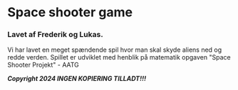 # Space shooter game
### Lavet af Frederik og Lukas.

Vi har lavet en meget spændende spil hvor man skal skyde aliens ned og redde verden.
Spillet er udviklet med henblik på matematik opgaven "Space Shooter Projekt" -  AATG



***Copyright 2024 INGEN KOPIERING TILLADT!!!***


